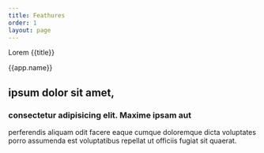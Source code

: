 ```yaml
---
title: Feathures
order: 1
layout: page
---
```



Lorem {{title}}

{{app.name}}


## ipsum dolor sit amet,

### consectetur adipisicing elit. Maxime ipsam aut


perferendis aliquam odit facere eaque cumque doloremque
dicta voluptates porro assumenda est voluptatibus repellat ut officiis fugiat sit quaerat.
